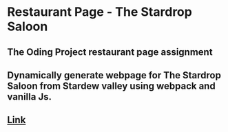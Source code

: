 # Restaurant Page - The Stardrop Saloon
## The Oding Project restaurant page assignment

## Dynamically generate webpage for The Stardrop Saloon from Stardew valley using webpack and vanilla Js.

## [Link](https://nimishgo.github.io/Restaurant-Page)

